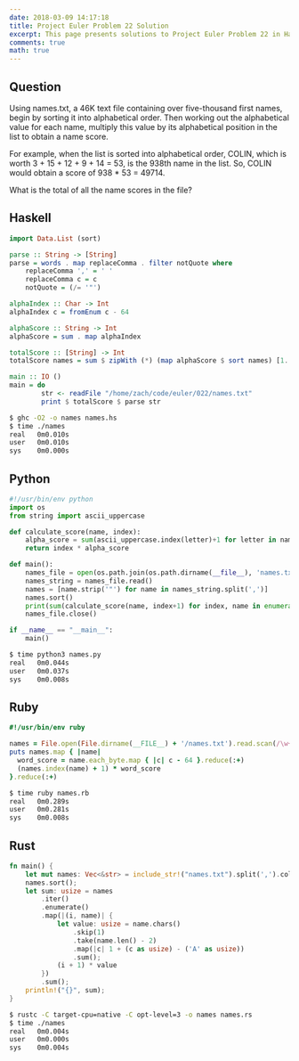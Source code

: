 ```yaml
---
date: 2018-03-09 14:17:18
title: Project Euler Problem 22 Solution
excerpt: This page presents solutions to Project Euler Problem 22 in Haskell, Python, Ruby and Rust.
comments: true
math: true
---
```



## Question

Using names.txt,
a 46K text file containing over five-thousand first names, 
begin by sorting it into alphabetical order. Then working 
out the alphabetical value for each name, multiply this 
value by its alphabetical position in the list to obtain 
a name score.

For example, when the list is sorted into alphabetical order, 
COLIN, which is worth 3 + 15 + 12 + 9 + 14 = 53, is the 938th 
name in the list. So, COLIN would obtain a score of 
938 * 53 = 49714.

What is the total of all the name scores in the file?






## Haskell

```haskell
import Data.List (sort)

parse :: String -> [String]
parse = words . map replaceComma . filter notQuote where
    replaceComma ',' = ' '
    replaceComma c = c
    notQuote = (/= '"')

alphaIndex :: Char -> Int
alphaIndex c = fromEnum c - 64

alphaScore :: String -> Int
alphaScore = sum . map alphaIndex

totalScore :: [String] -> Int
totalScore names = sum $ zipWith (*) (map alphaScore $ sort names) [1..]

main :: IO ()
main = do
        str <- readFile "/home/zach/code/euler/022/names.txt"
        print $ totalScore $ parse str
```


```bash
$ ghc -O2 -o names names.hs
$ time ./names
real   0m0.010s
user   0m0.010s
sys    0m0.000s
```



## Python

```python
#!/usr/bin/env python
import os
from string import ascii_uppercase

def calculate_score(name, index):
    alpha_score = sum(ascii_uppercase.index(letter)+1 for letter in name)
    return index * alpha_score

def main():
    names_file = open(os.path.join(os.path.dirname(__file__), 'names.txt'))
    names_string = names_file.read()
    names = [name.strip('"') for name in names_string.split(',')] 
    names.sort()
    print(sum(calculate_score(name, index+1) for index, name in enumerate(names)))
    names_file.close()

if __name__ == "__main__":
    main()
```


```bash
$ time python3 names.py
real   0m0.044s
user   0m0.037s
sys    0m0.008s
```



## Ruby

```ruby
#!/usr/bin/env ruby

names = File.open(File.dirname(__FILE__) + '/names.txt').read.scan(/\w+/).sort
puts names.map { |name| 
  word_score = name.each_byte.map { |c| c - 64 }.reduce(:+)
  (names.index(name) + 1) * word_score
}.reduce(:+)
```


```bash
$ time ruby names.rb
real   0m0.289s
user   0m0.281s
sys    0m0.008s
```



## Rust

```rust
fn main() {
    let mut names: Vec<&str> = include_str!("names.txt").split(',').collect();
    names.sort();
    let sum: usize = names
        .iter()
        .enumerate()
        .map(|(i, name)| {
            let value: usize = name.chars()
                .skip(1)
                .take(name.len() - 2)
                .map(|c| 1 + (c as usize) - ('A' as usize))
                .sum();
            (i + 1) * value
        })
        .sum();
    println!("{}", sum);
}
```


```bash
$ rustc -C target-cpu=native -C opt-level=3 -o names names.rs
$ time ./names
real   0m0.004s
user   0m0.000s
sys    0m0.004s
```


